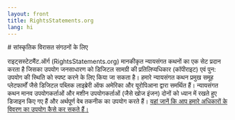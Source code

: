 ```yaml
---
layout: front
title: RightsStatements.org
lang: hi
---
```


<div class="box">
# सांस्कृतिक विरासत संगठनों के लिए

राइट्सस्टेटमैंट.ऑर्ग (RightsStatements.org) मानकीकृत न्‍यायसंगत कथनों का एक सेट प्रदान करता है जिसका उपयोग जनसाधारण को डिजिटल सामग्री की प्रतिलिप्यधिकार (कॉपीराइट) एवं पुन: उपयोग की स्थिति को स्पष्ट करने के लिए किया जा सकता है। हमारे न्यायसंगत कथन प्रमुख समूह प्लेटफार्मों जैसे डिजिटल पब्लिक लाइब्रेरी ऑफ अमेरिका और यूरोपिआना द्वारा समर्थित हैं। न्यायसंगत कथन मानव उपयोगकर्ताओं और मशीन उपयोगकर्ताओं (जैसे खोज इंजन) दोनों को ध्यान में रखते हुए डिजाइन किए गए हैं और अर्थपूर्ण वेब तकनीक का उपयोग करते हैं। [यहां जानें कि आप हमारे अधिकारों के विवरण का उपयोग कैसे कर सकते हैं।](/en/documentation#use-by-cultural-heritage-institutions)
</div>
